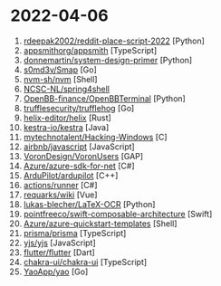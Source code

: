 # 2022-04-06

1. [rdeepak2002/reddit-place-script-2022](https://github.com/rdeepak2002/reddit-place-script-2022 "Script to draw an image onto r/place (https://www.reddit.com/r/place/)") [Python]
2. [appsmithorg/appsmith](https://github.com/appsmithorg/appsmith "Low code project to build admin panels, internal tools, and dashboards. Integrates with 15+ databases and any API.") [TypeScript]
3. [donnemartin/system-design-primer](https://github.com/donnemartin/system-design-primer "Learn how to design large-scale systems. Prep for the system design interview. Includes Anki flashcards.") [Python]
4. [s0md3v/Smap](https://github.com/s0md3v/Smap "a drop-in replacement for Nmap powered by shodan.io") [Go]
5. [nvm-sh/nvm](https://github.com/nvm-sh/nvm "Node Version Manager - POSIX-compliant bash script to manage multiple active node.js versions") [Shell]
6. [NCSC-NL/spring4shell](https://github.com/NCSC-NL/spring4shell "Operational information regarding the Spring4Shell vulnerability in the Spring Core Framework") 
7. [OpenBB-finance/OpenBBTerminal](https://github.com/OpenBB-finance/OpenBBTerminal "Investment Research for Everyone, Anywhere.") [Python]
8. [trufflesecurity/trufflehog](https://github.com/trufflesecurity/trufflehog "Find credentials all over the place") [Go]
9. [helix-editor/helix](https://github.com/helix-editor/helix "A post-modern modal text editor.") [Rust]
10. [kestra-io/kestra](https://github.com/kestra-io/kestra "Kestra is an infinitely scalable orchestration and scheduling platform, creating, running, scheduling, and monitoring millions of complex pipelines.") [Java]
11. [mytechnotalent/Hacking-Windows](https://github.com/mytechnotalent/Hacking-Windows "A FREE Windows C development course where we will learn the Win32API and reverse engineer each step utilizing IDA Free in both an x86 and x64 environment.") [C]
12. [airbnb/javascript](https://github.com/airbnb/javascript "JavaScript Style Guide") [JavaScript]
13. [VoronDesign/VoronUsers](https://github.com/VoronDesign/VoronUsers "Voron Community mods, slicer profiles and firmware configurations.") [GAP]
14. [Azure/azure-sdk-for-net](https://github.com/Azure/azure-sdk-for-net "This repository is for active development of the Azure SDK for .NET. For consumers of the SDK we recommend visiting our public developer docs at https://docs.microsoft.com/dotnet/azure/ or our versioned developer docs at https://azure.github.io/azure-sdk-for-net.") [C#]
15. [ArduPilot/ardupilot](https://github.com/ArduPilot/ardupilot "ArduPlane, ArduCopter, ArduRover, ArduSub source") [C++]
16. [actions/runner](https://github.com/actions/runner "The Runner for GitHub Actions 🚀") [C#]
17. [requarks/wiki](https://github.com/requarks/wiki "Wiki.js | A modern and powerful wiki app built on Node.js") [Vue]
18. [lukas-blecher/LaTeX-OCR](https://github.com/lukas-blecher/LaTeX-OCR "pix2tex: Using a ViT to convert images of equations into LaTeX code.") [Python]
19. [pointfreeco/swift-composable-architecture](https://github.com/pointfreeco/swift-composable-architecture "A library for building applications in a consistent and understandable way, with composition, testing, and ergonomics in mind.") [Swift]
20. [Azure/azure-quickstart-templates](https://github.com/Azure/azure-quickstart-templates "Azure Quickstart Templates") [Shell]
21. [prisma/prisma](https://github.com/prisma/prisma "Next-generation ORM for Node.js & TypeScript | PostgreSQL, MySQL, MariaDB, SQL Server, SQLite & MongoDB (Preview)") [TypeScript]
22. [yjs/yjs](https://github.com/yjs/yjs "Shared data types for building collaborative software") [JavaScript]
23. [flutter/flutter](https://github.com/flutter/flutter "Flutter makes it easy and fast to build beautiful apps for mobile and beyond") [Dart]
24. [chakra-ui/chakra-ui](https://github.com/chakra-ui/chakra-ui "⚡️ Simple, Modular & Accessible UI Components for your React Applications") [TypeScript]
25. [YaoApp/yao](https://github.com/YaoApp/yao "Yao A low code engine to create web services and dashboard.") [Go]

